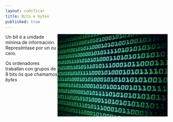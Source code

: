 ```yaml
---
layout: codificar
title: Bits e bytes
published: true
---
```

<img style="float: right;" alt="bits" height="256px"  src="/imaxes/bit.jpg">

Un _bit_ é a unidade mínima de información. Represéntase por un ou cero.

Os ordenadores traballan con grupos de 8 bits ós que chamamos _bytes_
